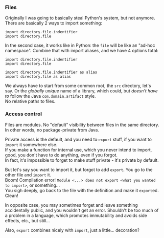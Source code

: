 ### Files

Originally I was going to basically steal Python's system, but not anymore. There are basically 2 ways to import something:

```
import directory.file.indentifier
import directory.file
```

In the second case, it works like in Python: the `file` will be like an "ad-hoc namespace".
Combine that with import aliases, and we have 4 options total:

```
import directory.file.indentifier
import directory.file

import directory.file.indentifier as alias
import directory.file as alias
```

We always have to start from some common root, the `src` directory, let's say.
Or the _globally unique_ name of a library, which could, but _doesn't have to_ follow the Java `com.domain.artifact` style.\
No relative paths to files.

### Access control

Files are modules. No "default" visibility between files in the same directory. In other words, no package-private from Java.

Private access is the default, and you need to `export` stuff, if you want to `import` it somewhere else.\
If you make a function for internal use, which you never intend to import, good, you don't have to do anything, even if you forgot.\
In fact, it's impossible to forget to make stuff private - it's private by default.

But let's say you want to import it, but forgot to add `export`. You go to the other file and `import` it.\
Boom! Compilation error! `Module <...> does not export <what you wanted to import>`, or something...\
You sigh deeply, go back to the file with the definition and make it `export`ed.\
Clean!

In opposite case, you may sometimes forget and leave something accidentally public, and you wouldn't get an error.
Shouldn't be too much of a problem in a language, which promotes immutability and avoids side effects, etc., but still...

Also, `export` combines nicely with `import`, just a little... decoration?